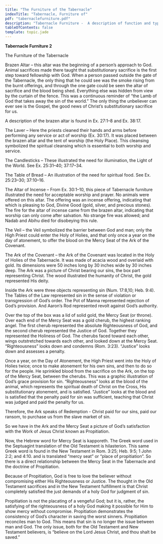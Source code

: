 ```yaml
---
title: "The Furniture of the Tabernacle"
indexTitle: "Tabernacle, Furniture of"
pdf: "tabernaclefurniture.pdf"
description: "Tabernacle Furniture -  A description of function and typology of the laver, candlesticks, table of bread, altar of incense, veil, and ark of the covenant."
tableOfContents: false
template: topic.jade
---
```



**Tabernacle Furniture 2**

The Furniture of the Tabernacle

Brazen Altar – this altar was the beginning of a person’s approach to
God. Animal sacrifices made there taught that substitutionary sacrifice
is the first step toward fellowship with God. When a person passed
outside the gate of the Tabernacle, the only thing that he could see was
the smoke rising from the burnt offerings, and through the one gate
could be seen the altar of sacrifice and the blood being shed.
Everything else was hidden from view by the curtain of the fence. This
was a continuous reminder of “the Lamb of God that takes away the sin of
the world.” The only thing the unbeliever can ever see is the Gospel,
the good news of Christ’s substitutionary sacrifice for us.

A description of the brazen altar is found in Ex. 27:1–8 and Ex. 38:17.

The Laver – Here the priests cleaned their hands and arms before
performing any service or act of worship (Ex. 30:17). It was placed
between the brazen altar and the tent of worship (the Holy Place). This
cleansing symbolized the spiritual cleansing which is essential to both
worship and service.

The Candlesticks – These illustrated the need for illumination, the
Light of the World. See Ex. 25:31–40; 37:17–34.

The Table of Bread – An illustration of the need for spiritual food. See
Ex. 25:23–30; 37:10–16.

The Altar of Incense – From Ex. 30:1–10, this piece of Tabernacle
furniture illustrated the need for acceptable worship and prayer. No
animals were offered on this altar. The offering was an incense
offering, indicating that which is pleasing to God, Divine Good (gold,
silver, and precious stones). The fire for the altar of incense came
from the brazen altar, indicating that worship can only come after
salvation. No strange fire was allowed; and Nadab and Abihu died for
disobeying this rule.

The Veil – the Veil symbolized the barrier between God and man; only the
High Priest could enter the Holy of Holies, and that only once a year on
the day of atonement, to offer the blood on the Mercy Seat of the Ark of
the Covenant.

The Ark of the Covenant – the Ark of the Covenant was located in the
Holy of Holies of the Tabernacle. It was made of acacia wood and
overlaid with gold. Its dimensions were 50 inches long by 30 inches wide
by 30 inches deep. The Ark was a picture of Christ bearing our sins, the
box part representing Christ. The wood illustrated the humanity of
Christ, the gold represented His deity.

Inside the Ark were three objects representing sin (Num. 17:8,10; Heb.
9:4). The Tables of the Law represented sin in the sense of violation or
transgression of God’s order. The Pot of Manna represented rejection of
God’s provision. And Aaron’s Rod represented revolt against God’s
authority.

Over the top of the box was a lid of solid gold, the Mercy Seat (or
throne). Over each end of the Mercy Seat was a gold cherub, the highest
ranking angel. The first cherub represented the absolute Righteousness
of God, and the second cherub represented the Justice of God. Together
they represented the Holiness of God. The cherubs faced toward each
other, wings outstretched towards each other, and looked down at the
Mercy Seat. “Righteousness” looks down and condemns (Rom. 3:23).
“Justice” looks down and assesses a penalty.

Once a year, on the Day of Atonement, the High Priest went into the Holy
of Holies twice; once to make atonement for his own sins, and then to do
so for the people. He sprinkled blood from the sacrifice on the Ark, on
the top of the Mercy Seat, between the cherubs. This was a graphic
illustration of God’s grace provision for sin. “Righteousness” looks at
the blood of the animal, which represents the spiritual death of Christ
on the Cross, His substitutionary atonement, and is satisfied. “Justice”
looks at the blood and is satisfied that the penalty paid for sin was
sufficient, teaching that Christ was judged and paid the penalty for us.

Therefore, the Ark speaks of Redemption - Christ paid for our sins, paid
our ransom, to purchase us from the slave market of sin.

So we have in the Ark and the Mercy Seat a picture of God’s satisfaction
with the Work of Jesus Christ known as Propitiation.

Now, the Hebrew word for Mercy Seat is kapporeth. The Greek word used in
the Septuagint translation of the Old Testament is hilasterion. This
same Greek word is found in the New Testament in Rom. 3:25; Heb. 9:5; 1
John 2:2; and 4:10. and is translated “mercy seat” or “place of
propitiation”. So there is a direct relationship between the Mercy Seat
in the Tabernacle and the doctrine of Propitiation.

Because of Propitiation, God is free to love the believer without
compromising either His Righteousness or Justice. The thought in the Old
Testament sacrifices and in the New Testament fulfillment is that Christ
completely satisfied the just demands of a holy God for judgment of sin.

Propitiation is not the placating of a vengeful God; but it is, rather,
the satisfying of the righteousness of a holy God making it possible for
Him to show mercy without compromise. Propitiation demonstrates the
consistency of God’s character in saving the worst sinners. Propitiation
reconciles man to God. This means that sin is no longer the issue
between man and God. The only issue, both for the Old Testament and New
Testament believers, is “believe on the Lord Jesus Christ, and thou
shalt be saved.”

